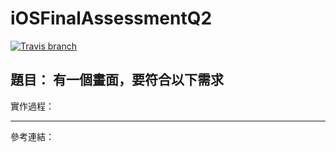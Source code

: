 # iOSFinalAssessmentQ2

[![Travis branch](https://img.shields.io/travis/rust-lang/rust/master.svg)]()

題目：
有一個畫面，要符合以下需求
---

實作過程：


---
參考連結：
